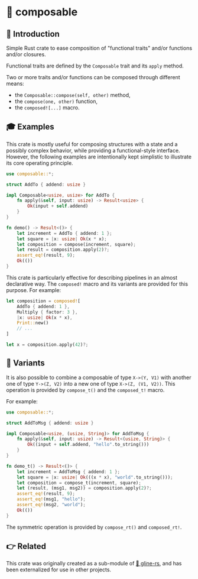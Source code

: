 # 🔗 composable

## 💬 Introduction

Simple Rust crate to ease composition of "functional traits" and/or functions and/or closures.

Functional traits are defined by the `Composable` trait and its `apply` method.

Two or more traits and/or functions can be composed through different means:

* the `Composable::compose(self, other)` method,
* the `compose(one, other)` function,
* the `composed![...]` macro.

## 🎓 Examples

This crate is mostly useful for composing structures with a state and a possibly complex behavior, while providing a functional-style interface. However, the following examples are intentionally kept simplistic to illustrate its core operating principle.

```rust
use composable::*;

struct AddTo { addend: usize }

impl Composable<usize, usize> for AddTo {
    fn apply(&self, input: usize) -> Result<usize> { 
        Ok(input + self.addend) 
    }
}

fn demo() -> Result<()> {
    let increment = AddTo { addend: 1 };
    let square = |x: usize| Ok(x * x);
    let composition = compose(increment, square);
    let result = composition.apply(2)?;
    assert_eq!(result, 9);
    Ok(())
}
```

This crate is particularly effective for describing pipelines in an almost declarative way. The `composed!` macro and its variants are provided for this purpose. For example:

```rust
let composition = composed![
    AddTo { addend: 1 },    
    Multiply { factor: 3 },    
    |x: usize| Ok(x * x),
    Print::new()
    // ...
]

let x = composition.apply(42)?;
```

## 🔨 Variants

It is also possible to combine a composable of type `X->(Y, V1)` with another one of type `Y->(Z, V2)` into a new one of type `X->(Z, (V1, V2))`.
This operation is provided by `compose_t()` and the `composed_t!` macro.

For example:

```rust
use composable::*;

struct AddToMsg { addend: usize }

impl Composable<usize, (usize, String)> for AddToMsg {
    fn apply(&self, input: usize) -> Result<(usize, String)> { 
        Ok((input + self.addend, "hello".to_string())) 
    }
}

fn demo_t() -> Result<()> {
    let increment = AddToMsg { addend: 1 };
    let square = |x: usize| Ok(((x * x), "world".to_string()));
    let composition = compose_t(increment, square);
    let (result, (msg1, msg2)) = composition.apply(2)?;
    assert_eq!(result, 9);
    assert_eq!(msg1, "hello");
    assert_eq!(msg2, "world");
    Ok(())
}
```

The symmetric operation is provided by `compose_rt()` and `composed_rt!`.


## 👉 Related

This crate was originally created as a sub-module of [🌿 gline-rs](https://github.com/fbilhaut/gline-rs), and has been externalized for use in other projects.

